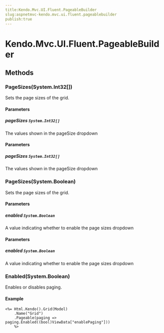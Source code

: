 ```yaml
---
title:Kendo.Mvc.UI.Fluent.PageableBuilder
slug:aspnetmvc-kendo.mvc.ui.fluent.pageablebuilder
publish:true
---
```


# Kendo.Mvc.UI.Fluent.PageableBuilder

## Methods

### PageSizes(System.Int32[])
Sets the page sizes of the grid.

#### Parameters

##### pageSizes `System.Int32[]`
The values shown in the pageSize dropdown

#### Parameters

##### pageSizes `System.Int32[]`
The values shown in the pageSize dropdown

### PageSizes(System.Boolean)
Sets the page sizes of the grid.

#### Parameters

##### enabled `System.Boolean`
A value indicating whether to enable the page sizes dropdown

#### Parameters

##### enabled `System.Boolean`
A value indicating whether to enable the page sizes dropdown

### Enabled(System.Boolean)
Enables or disables paging.

#### Example
    <%= Html.Kendo().Grid(Model)
        .Name("Grid")
        .Pageable(paging => paging.Enabled((bool)ViewData["enablePaging"]))
        %>